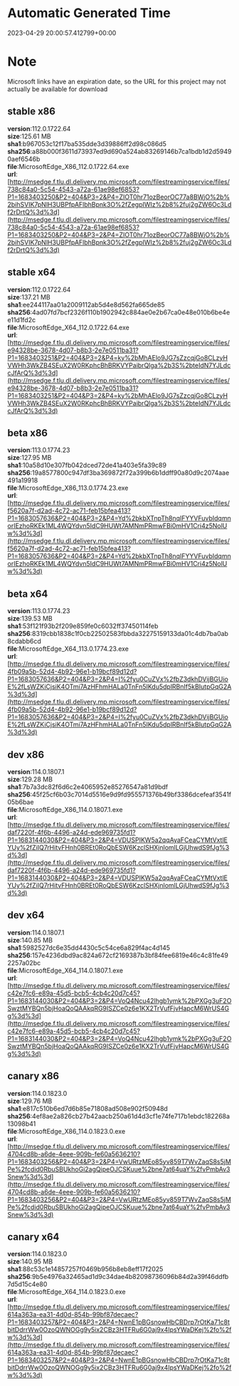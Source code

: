 # Automatic Generated Time
2023-04-29 20:00:57.412799+00:00

# Note
Microsoft links have an expiration date, so the URL for this project may not actually be available for download

## stable x86
**version**:112.0.1722.64  
**size**:125.61 MB  
**sha1**:b967053c12f17ba535dde3d39886ff2d98c086d5  
**sha256**:a88b000f3611d73937ed9d690a524ab83269146b7ca1bdb1d2d59490aef6546b  
**file**:MicrosoftEdge_X86_112.0.1722.64.exe  
**url**:[http://msedge.f.tlu.dl.delivery.mp.microsoft.com/filestreamingservice/files/738c84a0-5c54-4543-a72a-61ae98ef6853?P1=1683403250&P2=404&P3=2&P4=ZIOT0hr71ozBeorOC77a8BWjO%2b%2bihSVIK7pNlH3UBPfpAFlbhBpnk3O%2fZegpIWIz%2b8%2fuj2gZW6Oc3Ldf2rDrtQ%3d%3d](http://msedge.f.tlu.dl.delivery.mp.microsoft.com/filestreamingservice/files/738c84a0-5c54-4543-a72a-61ae98ef6853?P1=1683403250&P2=404&P3=2&P4=ZIOT0hr71ozBeorOC77a8BWjO%2b%2bihSVIK7pNlH3UBPfpAFlbhBpnk3O%2fZegpIWIz%2b8%2fuj2gZW6Oc3Ldf2rDrtQ%3d%3d)  

## stable x64
**version**:112.0.1722.64  
**size**:137.21 MB  
**sha1**:ee244117aa01a2009112ab5d4e8d562fa665de85  
**sha256**:4ad07fd7bcf2326f110b1902942c884ae0e2b67ca0e48e010b6be4ee11d1fd2c  
**file**:MicrosoftEdge_X64_112.0.1722.64.exe  
**url**:[http://msedge.f.tlu.dl.delivery.mp.microsoft.com/filestreamingservice/files/e94328be-3678-4d07-b8b3-2e7e0511ba31?P1=1683403251&P2=404&P3=2&P4=ky%2bMhAElo9JG7sZzcqjGo8CLzyHVWHh3WkZB4SEuX2W0RKphcBhBRKVYPaibrQlga%2b3S%2bteIdN7YJLdccJfArQ%3d%3d](http://msedge.f.tlu.dl.delivery.mp.microsoft.com/filestreamingservice/files/e94328be-3678-4d07-b8b3-2e7e0511ba31?P1=1683403251&P2=404&P3=2&P4=ky%2bMhAElo9JG7sZzcqjGo8CLzyHVWHh3WkZB4SEuX2W0RKphcBhBRKVYPaibrQlga%2b3S%2bteIdN7YJLdccJfArQ%3d%3d)  

## beta x86
**version**:113.0.1774.23  
**size**:127.95 MB  
**sha1**:10a58d10e307fb042dced72de41a403e5fa39c89  
**sha256**:19a8577800c947df3ba369872f72a399b6b1ddff90a80d9c2074aae491a19918  
**file**:MicrosoftEdge_X86_113.0.1774.23.exe  
**url**:[http://msedge.f.tlu.dl.delivery.mp.microsoft.com/filestreamingservice/files/f5620a7f-d2ad-4c72-ac71-feb15bfea413?P1=1683057636&P2=404&P3=2&P4=Yd%2bkbXTnpTh8nqIFYYVFuvbIdqmnorIEzhoRKEk1ML4WQYdvn5IdC9HUWt7AMNmPRmwFBi0mHV1Cri4z5NolUw%3d%3d](http://msedge.f.tlu.dl.delivery.mp.microsoft.com/filestreamingservice/files/f5620a7f-d2ad-4c72-ac71-feb15bfea413?P1=1683057636&P2=404&P3=2&P4=Yd%2bkbXTnpTh8nqIFYYVFuvbIdqmnorIEzhoRKEk1ML4WQYdvn5IdC9HUWt7AMNmPRmwFBi0mHV1Cri4z5NolUw%3d%3d)  

## beta x64
**version**:113.0.1774.23  
**size**:139.53 MB  
**sha1**:53f121f93b2f209e859fe0c6032ff37450114feb  
**sha256**:8319cbb1838c1f0cb22502583fbbda32275159133da01c4db7ba0ab8cdabb6cd  
**file**:MicrosoftEdge_X64_113.0.1774.23.exe  
**url**:[http://msedge.f.tlu.dl.delivery.mp.microsoft.com/filestreamingservice/files/4fb09a5b-52d4-4b92-96e1-b19bcf89d12d?P1=1683057636&P2=404&P3=2&P4=I%2fyu0CuZVx%2fbZ3dkhDVijBGUioE%2fLsWZKiCjsiK4OTmi7AzHFhmHALa0TnFn5IKdu5dplRBnIf5kBIutpGqG2A%3d%3d](http://msedge.f.tlu.dl.delivery.mp.microsoft.com/filestreamingservice/files/4fb09a5b-52d4-4b92-96e1-b19bcf89d12d?P1=1683057636&P2=404&P3=2&P4=I%2fyu0CuZVx%2fbZ3dkhDVijBGUioE%2fLsWZKiCjsiK4OTmi7AzHFhmHALa0TnFn5IKdu5dplRBnIf5kBIutpGqG2A%3d%3d)  

## dev x86
**version**:114.0.1807.1  
**size**:129.28 MB  
**sha1**:7b7a3dc82f6d6c2e4065952e85276547a81d9bdf  
**sha256**:45f25cf6b03c7014d5516e9d9fd955571376b49bf3386dcefeaf3541f05b6bae  
**file**:MicrosoftEdge_X86_114.0.1807.1.exe  
**url**:[http://msedge.f.tlu.dl.delivery.mp.microsoft.com/filestreamingservice/files/daf7220f-4f6b-4496-a24d-ede969735fd1?P1=1683144030&P2=404&P3=2&P4=VDUSPIKW5a2qqAyaFCeaCYMtVxtlEYUy%2fZiIQ7rHitvFHnh0BREt0RoQbESW6KzclSHXjnlomlLGjUhwdS9fJg%3d%3d](http://msedge.f.tlu.dl.delivery.mp.microsoft.com/filestreamingservice/files/daf7220f-4f6b-4496-a24d-ede969735fd1?P1=1683144030&P2=404&P3=2&P4=VDUSPIKW5a2qqAyaFCeaCYMtVxtlEYUy%2fZiIQ7rHitvFHnh0BREt0RoQbESW6KzclSHXjnlomlLGjUhwdS9fJg%3d%3d)  

## dev x64
**version**:114.0.1807.1  
**size**:140.85 MB  
**sha1**:5982527dc6e35dd4430c5c54ce6a829f4ac4d145  
**sha256**:157e4236dbd9ac824a672cf2169387b3bf84fee6819e46c4c81fe492257a02bc  
**file**:MicrosoftEdge_X64_114.0.1807.1.exe  
**url**:[http://msedge.f.tlu.dl.delivery.mp.microsoft.com/filestreamingservice/files/c42e7fc6-e89a-45d5-bcb5-4cb4c20d7c45?P1=1683144030&P2=404&P3=2&P4=VoQ4Ncu42lhgb1ymk%2bPXGg3uF2OSwztMYBQn5bjHoaQoQAAkqRG9ISZCe0z6e1KX2TrVufFjvHapcM6WrUS4Gg%3d%3d](http://msedge.f.tlu.dl.delivery.mp.microsoft.com/filestreamingservice/files/c42e7fc6-e89a-45d5-bcb5-4cb4c20d7c45?P1=1683144030&P2=404&P3=2&P4=VoQ4Ncu42lhgb1ymk%2bPXGg3uF2OSwztMYBQn5bjHoaQoQAAkqRG9ISZCe0z6e1KX2TrVufFjvHapcM6WrUS4Gg%3d%3d)  

## canary x86
**version**:114.0.1823.0  
**size**:129.76 MB  
**sha1**:e817c510b6ed7d6b85e71808ad508e902f50948d  
**sha256**:4ef8ae2a826cb27b42aacb250a61d4d3cf1e74fe717b1ebdc182268a13098b41  
**file**:MicrosoftEdge_X86_114.0.1823.0.exe  
**url**:[http://msedge.f.tlu.dl.delivery.mp.microsoft.com/filestreamingservice/files/4704cd8b-a6de-4eee-909b-fe60a5636210?P1=1683403256&P2=404&P3=2&P4=VwURtzMEo85yv859T7WvZaqS8s5jMPe%2fcdid0RbuSBUkhoGi2agQipeOJCSKuue%2bne7at64uaY%2fvPmbAv3Snew%3d%3d](http://msedge.f.tlu.dl.delivery.mp.microsoft.com/filestreamingservice/files/4704cd8b-a6de-4eee-909b-fe60a5636210?P1=1683403256&P2=404&P3=2&P4=VwURtzMEo85yv859T7WvZaqS8s5jMPe%2fcdid0RbuSBUkhoGi2agQipeOJCSKuue%2bne7at64uaY%2fvPmbAv3Snew%3d%3d)  

## canary x64
**version**:114.0.1823.0  
**size**:140.95 MB  
**sha1**:88c53c1e14857257f0469b956b8eb8eff17f2025  
**sha256**:9b5e4976a32465ad1d9c34dae4b82098736096b84d2a39f46ddfb7d5d15c4e80  
**file**:MicrosoftEdge_X64_114.0.1823.0.exe  
**url**:[http://msedge.f.tlu.dl.delivery.mp.microsoft.com/filestreamingservice/files/614a363a-ea31-4d0d-854b-99bf87decaec?P1=1683403257&P2=404&P3=2&P4=NwnE1pBGsnowHbCBDrp7rOtKa71c8tbitDdrrWw0OzoQWNOGg9y5ix2CBz3HTFRu6G0aj9x4IpsYWaDKej%2fo%2fw%3d%3d](http://msedge.f.tlu.dl.delivery.mp.microsoft.com/filestreamingservice/files/614a363a-ea31-4d0d-854b-99bf87decaec?P1=1683403257&P2=404&P3=2&P4=NwnE1pBGsnowHbCBDrp7rOtKa71c8tbitDdrrWw0OzoQWNOGg9y5ix2CBz3HTFRu6G0aj9x4IpsYWaDKej%2fo%2fw%3d%3d)  

